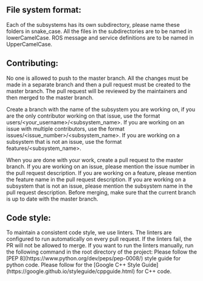 ## File system format:

Each of the subsystems has its own subdirectory, please name these folders in snake_case.
All the files in the subdirectories are to be named in lowerCamelCase.
ROS message and service definitions are to be named in UpperCamelCase.


## Contributing:
No one is allowed to push to the master branch. All the changes must be made in a separate branch and then a pull request must be created to the master branch. The pull request will be reviewed by the maintainers and then merged to the master branch.

Create a branch with the name of the subsystem you are working on, if you are the only contributor working on that issue, use the format users/<your_username>/<subsystem_name>. If you are working on an issue with multiple contributors, use the format issues/<issue_number>/<subsystem_name>. If you are working on a subsystem that is not an issue, use the format features/<subsystem_name>.

When you are done with your work, create a pull request to the master branch. If you are working on an issue, please mention the issue number in the pull request description. If you are working on a feature, please mention the feature name in the pull request description. If you are working on a subsystem that is not an issue, please mention the subsystem name in the pull request description. Before merging, make sure that the current branch is up to date with the master branch.

## Code style:
<In Progress>
To maintain a consistent code style, we use linters. The linters are configured to run automatically on every pull request. If the linters fail, the PR will not be allowed to merge. If you want to run the linters manually, run the following command in the root directory of the project:
<To Be Added>
Please follow the [PEP 8](https://www.python.org/dev/peps/pep-0008/) style guide for python code.
Please follow for the [Google C++ Style Guide](https://google.github.io/styleguide/cppguide.html) for C++ code.
